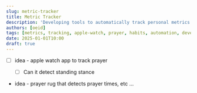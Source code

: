 ```yaml
---
slug: metric-tracker
title: Metric Tracker
description: 'Developing tools to automatically track personal metrics including prayer times and habit monitoring.'
authors: [oeid]
tags: [metrics, tracking, apple-watch, prayer, habits, automation, development]
date: 2025-01-01T10:00
draft: true
---
```


* [ ] idea - apple watch app to track prayer
	* [ ] Can it detect standing stance


* idea - prayer rug that detects prayer times, etc ...

